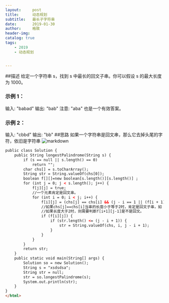 ```yaml
---
layout:     post
title:      动态规划
subtitle:   最长子字符串
date:       2019-01-30
author:     格致
header-img: 
catalog: true
tags:
    - 2019
    - 动态规划


---
```

##描述
给定一个字符串 s，找到 s 中最长的回文子串。你可以假设 s 的最大长度为 1000。

### 示例 1：

输入: "babad"
输出: "bab"
注意: "aba" 也是一个有效答案。
### 示例 2：

输入: "cbbd"
输出: "bb"
##思路
如果一个字符串是回文串，那么它去掉头尾的字符，依旧是字符串
![markdown](2019-1-30.png)
```html
public class Solution {
    public String longestPalindrome(String s) {
        if (s == null || s.length() == 0)
            return "";
        char chs[] = s.toCharArray();
        String str = String.valueOf(chs[0]);
        boolean f[][]=new boolean[s.length()][s.length()] ;
        for (int j = 0; j < s.length(); j++) {
            f[j][j] = true;
            //一个元素肯定是回文串。
            for (int i = 0; i < j; i++) {
                f[i][j] = (chs[j] == chs[i] && (j - i == 1 || (f[i + 1][j - 1])));
                //如果chs[j]==chs[i]当串的长度小于等于2时，肯定是回文子串，如 1，1，就是回文串。
                //如果长度大于2时，则需要判断f[i+1][j-1]是不是回文。
                if (f[i][j]) {
                    if (str.length() <= (j - i + 1)) {
                        str = String.valueOf(chs, i, j - i + 1);
                    }
                }
            }
        }
        return str;
    }
    public static void main(String[] args) {
        Solution so = new Solution();
        String s = "xsdsdsa";
        String str = null;
        str = so.longestPalindrome(s);
        System.out.println(str);
    }
}
</html>
```